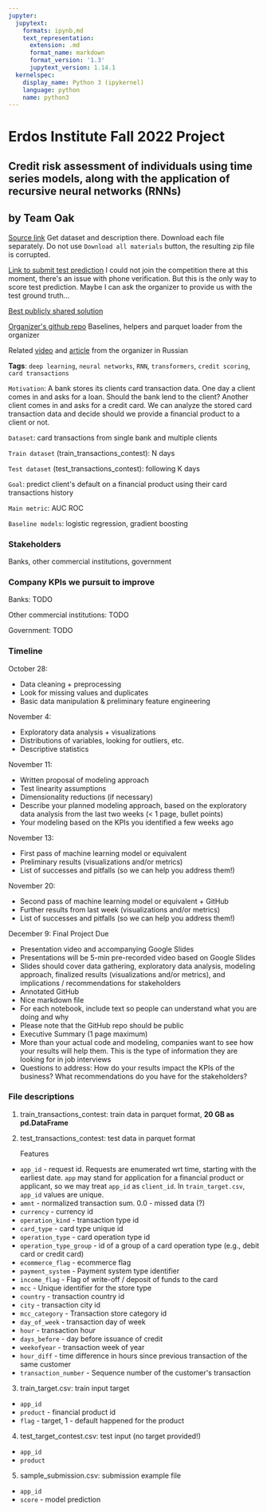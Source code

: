 ```yaml
---
jupyter:
  jupytext:
    formats: ipynb,md
    text_representation:
      extension: .md
      format_name: markdown
      format_version: '1.3'
      jupytext_version: 1.14.1
  kernelspec:
    display_name: Python 3 (ipykernel)
    language: python
    name: python3
---
```


# Erdos Institute Fall 2022 Project

## Credit risk assessment of individuals using time series models, along with the application of recursive neural networks (RNNs)

## by Team Oak

[Source link](https://ods.ai/competitions/dl-fintech-card-transactions) Get dataset and description there. Download each file separately. Do not use `Download all materials` button, the resulting zip file is corrupted.

[Link to submit test prediction](https://boosters.pro/championship/alfabattle2_sand/overview) I could not join the competition there at this moment, there's an issue with phone verification. But this is the only way to score test prediction. Maybe I can ask the organizer to provide us with the test ground truth...

[Best publicly shared solution](https://github.com/aizakharov94/AlfaBattle_task2)

[Organizer's github repo](https://github.com/smirnovevgeny/AlfaBattle2.0) Baselines, helpers and parquet loader from the organizer

Related [video](https://www.youtube.com/watch?v=yzV5ZQB850s) and [article](https://habr.com/ru/company/alfa/blog/551130/) from the organizer in Russian

**Tags**: `deep learning`, `neural networks`, `RNN`, `transformers`, `credit scoring`, `card transactions`


`Motivation`: A bank stores its clients card transaction data. One day a client comes in and asks for a loan. Should the bank lend to the client? Another client comes in and asks for a credit card. We can analyze the stored card transaction data and decide should we provide a financial product to a client or not.

`Dataset`: card transactions from single bank and multiple clients

`Train dataset` (train_transactions_contest): N days

`Test dataset` (test_transactions_contest): following K days

`Goal`: predict client's default on a financial product using their card transactions history

`Main metric`: AUC ROC

`Baseline models`: logistic regression, gradient boosting


### Stakeholders
Banks, other commercial institutions, government
### Company KPIs we pursuit to improve
Banks: TODO

Other commercial institutions: TODO

Government: TODO

### Timeline

October 28:
* Data cleaning + preprocessing
* Look for missing values and duplicates
* Basic data manipulation & preliminary feature engineering

November 4:
* Exploratory data analysis + visualizations
* Distributions of variables, looking for outliers, etc.
* Descriptive statistics

November 11:
* Written proposal of modeling approach
* Test linearity assumptions
* Dimensionality reductions (if necessary)
* Describe your planned modeling approach, based on the exploratory data analysis from the last two weeks (< 1 page, bullet points)
* Your modeling based on the KPIs you identified a few weeks ago

November 13:
* First pass of machine learning model or equivalent
* Preliminary results (visualizations and/or metrics)
* List of successes and pitfalls (so we can help you address them!)

November 20:
* Second pass of machine learning model or equivalent + GitHub
* Further results from last week (visualizations and/or metrics)
* List of successes and pitfalls (so we can help you address them!)

December 9: Final Project Due
* Presentation video and accompanying Google Slides 
* Presentations will be 5-min pre-recorded video based on Google Slides
* Slides should cover data gathering, exploratory data analysis, modeling approach, finalized results (visualizations and/or metrics), and implications / recommendations for stakeholders
* Annotated GitHub
* Nice markdown file
* For each notebook, include text so people can understand what you are doing and why 
* Please note that the GitHub repo should be public
* Executive Summary (1 page maximum)
* More than your actual code and modeling, companies want to see how your results will help them. This is the type of information they are looking for in job interviews
* Questions to address: How do your results impact the KPIs of the business? What recommendations do you have for the stakeholders? 


<!-- #region -->
###  File descriptions
1. train_transactions_contest: train data in parquet format, **20 GB as pd.DataFrame**
2. test_transactions_contest: test data in parquet format

    Features

* `app_id` - request id. Requests are enumerated wrt time, starting with the earliest date. `app` may stand for application for a financial product or applicant, so we may treat `app_id` as `client_id`. In `train_target.csv`, `app_id` values are unique.
* `amnt` - normalized transaction sum. 0.0 - missed data (?)
* `currency` - currency id
* `operation_kind` - transaction type id
* `card_type` - card type unique id
* `operation_type` - card operation type id
* `operation_type_group` - id of a group of a card operation type (e.g., debit card or credit card)
* `ecommerce_flag` - ecommerce flag
* `payment_system` - Payment system type identifier
* `income_flag` - Flag of write-off / deposit of funds to the card
* `mcc` - Unique identifier for the store type
* `country` - transaction country id
* `city` - transaction city id
* `mcc_category` - Transaction store category id
* `day_of_week` - transaction day of week
* `hour` - transaction hour
* `days_before` - day before issuance of credit
* `weekofyear` - transaction week of year
* `hour_diff` - time difference in hours since previous transaction of the same customer
* `transaction_number` - Sequence number of the customer's transaction


3. train_target.csv: train input target
* `app_id`
* `product` - financial product id
* `flag` - target, 1 - default happened for the product

4. test_target_contest.csv: test input (no target provided!)
* `app_id`
* `product`
5. sample_submission.csv: submission example file
* `app_id`
* `score` - model prediction
<!-- #endregion -->

```python

```
